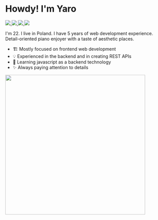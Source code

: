 # Howdy! I'm Yaro

<p align="left">
  <a href="mailto:yrogovich@gmail.com">
    <img src="https://img.shields.io/badge/-yrogovich@gmail.com-FF941A?style=flat-square&logo=Gmail&logoColor=white&link=mailto:yrogovich@gmail.com" />
  </a>
  <a href="https://www.linkedin.com/in/yaroslav-rogovich">
    <img src="https://img.shields.io/badge/-My%20LinkedIn-FF941A?style=flat-square&logo=Linkedin&logoColor=white&link=https://www.linkedin.com/in/yaroslav-rogovich" />
  </a>
  <a href="https://www.instagram.com/just_yarik">
    <img src="https://img.shields.io/badge/-My%20Instagram-FF941A?style=flat-square&logo=Instagram&logoColor=white&link=https://www.instagram.com/just_yarik" />
  </a>
  <a href="https://www.facebook.com/yrogovich">
    <img src="https://img.shields.io/badge/-My%20Facebook-FF941A?style=flat-square&logo=Facebook&logoColor=white&link=https://www.facebook.com/yrogovich" />
  </a>
</p>

I'm 22. I live in Poland. I have 5 years of web development experience. Detail-oriented piano enjoyer with a taste of aesthetic places.

- 🏗️ Mostly focused on frontend web development
- 💡 Experienced in the backend and in creating REST APIs
- 🚧 Learning javascript as a backend technology
- ✨ Always paying attention to details

<img 
   width="440"
   src="https://github-readme-stats.vercel.app/api?username=yrogovich&count_private=true&show_icons=true&custom_title=GitHub%20Status&hide=issues&title_color=FF941A&icon_color=FF941A&bg_color=ffffff00&text_color=222&hide_border=true"
/>
